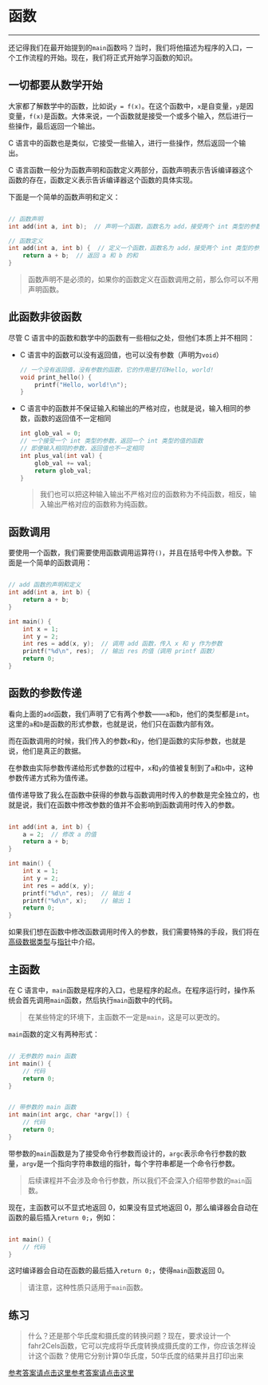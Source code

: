 # 函数

---

还记得我们在最开始提到的`main`函数吗？当时，我们将他描述为程序的入口，一个工作流程的开始。现在，我们将正式开始学习函数的知识。

## 一切都要从数学开始

大家都了解数学中的函数，比如说`y = f(x)`。在这个函数中，`x`是自变量，`y`是因变量，`f(x)`是函数。大体来说，一个函数就是接受一个或多个输入，然后进行一些操作，最后返回一个输出。

C 语言中的函数也是类似，它接受一些输入，进行一些操作，然后返回一个输出。

C 语言函数一般分为函数声明和函数定义两部分，函数声明表示告诉编译器这个函数的存在，函数定义表示告诉编译器这个函数的具体实现。

下面是一个简单的函数声明和定义：

```c

// 函数声明
int add(int a, int b);  // 声明一个函数，函数名为 add，接受两个 int 类型的参数，返回一个 int 类型的值

// 函数定义
int add(int a, int b) {  // 定义一个函数，函数名为 add，接受两个 int 类型的参数，返回一个 int 类型的值
    return a + b;  // 返回 a 和 b 的和
}

```

> 函数声明不是必须的，如果你的函数定义在函数调用之前，那么你可以不用声明函数。

## 此函数非彼函数

尽管 C 语言中的函数和数学中的函数有一些相似之处，但他们本质上并不相同：

- C 语言中的函数可以没有返回值，也可以没有参数（声明为`void`）

  ```c
  // 一个没有返回值，没有参数的函数，它的作用是打印Hello, world!
  void print_hello() {
      printf("Hello, world!\n");
  }
  ```

- C 语言中的函数并不保证输入和输出的严格对应，也就是说，输入相同的参数，函数的返回值不一定相同

  ```c
  int glob_val = 0;
  // 一个接受一个 int 类型的参数，返回一个 int 类型的值的函数
  // 即便输入相同的参数，返回值也不一定相同
  int plus_val(int val) {
      glob_val += val;
      return glob_val;
  }
  ```

  > 我们也可以把这种输入输出不严格对应的函数称为不纯函数，相反，输入输出严格对应的函数称为纯函数。

## 函数调用

要使用一个函数，我们需要使用函数调用运算符`()`，并且在括号中传入参数。下面是一个简单的函数调用：

```c

// add 函数的声明和定义
int add(int a, int b) {
    return a + b;
}

int main() {
    int x = 1;
    int y = 2;
    int res = add(x, y);  // 调用 add 函数，传入 x 和 y 作为参数
    printf("%d\n", res);  // 输出 res 的值（调用 printf 函数）
    return 0;
}

```

## 函数的参数传递

看向上面的`add`函数，我们声明了它有两个参数——`a`和`b`，他们的类型都是`int`。这里的`a`和`b`是函数的形式参数，也就是说，他们只在函数内部有效。

而在函数调用的时候，我们传入的参数`x`和`y`，他们是函数的实际参数，也就是说，他们是真正的数据。

在参数由实际参数传递给形式参数的过程中，`x`和`y`的值被复制到了`a`和`b`中，这种参数传递方式称为值传递。

值传递导致了我么在函数中获得的参数与函数调用时传入的参数是完全独立的，也就是说，我们在函数中修改参数的值并不会影响到函数调用时传入的参数。

```c

int add(int a, int b) {
    a = 2;  // 修改 a 的值
    return a + b;
}

int main() {
    int x = 1;
    int y = 2;
    int res = add(x, y);
    printf("%d\n", res);  // 输出 4
    printf("%d\n", x);    // 输出 1
    return 0;
}

```

如果我们想在函数中修改函数调用时传入的参数，我们需要特殊的手段，我们将在[高级数据类型](06-高级数据类型.md)与[指针](07-指针.md)中介绍。

## 主函数

在 C 语言中，`main`函数是程序的入口，也是程序的起点。在程序运行时，操作系统会首先调用`main`函数，然后执行`main`函数中的代码。

> 在某些特定的环境下，主函数不一定是`main`，这是可以更改的。

`main`函数的定义有两种形式：

```c

// 无参数的 main 函数
int main() {
    // 代码
    return 0;
}

```

```c

// 带参数的 main 函数
int main(int argc, char *argv[]) {
    // 代码
    return 0;
}

```

带参数的`main`函数是为了接受命令行参数而设计的，`argc`表示命令行参数的数量，`argv`是一个指向字符串数组的指针，每个字符串都是一个命令行参数。

> 后续课程并不会涉及命令行参数，所以我们不会深入介绍带参数的`main`函数。

现在，主函数可以不显式地返回 0，如果没有显式地返回 0，那么编译器会自动在函数的最后插入`return 0;`，例如：

```c

int main() {
    // 代码
}

```

这时编译器会自动在函数的最后插入`return 0;`，使得`main`函数返回 0。

> 请注意，这种性质只适用于`main`函数。

## 练习

> 什么？还是那个华氏度和摄氏度的转换问题？现在，要求设计一个fahr2Cels函数，它可以完成将华氏度转换成摄氏度的工作，你应该怎样设计这个函数？使用它分别计算0华氏度，50华氏度的结果并且打印出来

[参考答案请点击这里](../../code/exercise/Exercise_03.md)[参考答案请点击这里](../../code/exercise/Exercise_05.md)

